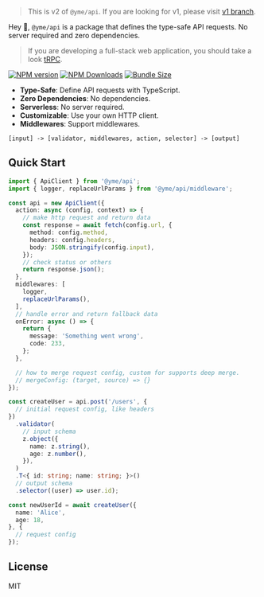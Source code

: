 > This is v2 of `@yme/api`. If you are looking for v1, please visit [v1 branch](https://github.com/minosss/api/tree/v1).

Hey 👋, `@yme/api` is a package that defines the type-safe API requests. No server required and zero dependencies.

> If you are developing a full-stack web application, you should take a look [tRPC](https://trpc.io/).

[![NPM version](https://img.shields.io/npm/v/@yme/api)](https://www.npmjs.com/package/@yme/api)
[![NPM Downloads](https://img.shields.io/npm/dm/@yme/api)](https://www.npmjs.com/package/@yme/api)
[![Bundle Size](https://badgen.net/bundlephobia/minzip/@yme/api)](https://www.npmjs.com/package/@yme/api)

- **Type-Safe**: Define API requests with TypeScript.
- **Zero Dependencies**: No dependencies.
- **Serverless**: No server required.
- **Customizable**: Use your own HTTP client.
- **Middlewares**: Support middlewares.

```
[input] -> [validator, middlewares, action, selector] -> [output]
```

## Quick Start

```ts
import { ApiClient } from '@yme/api';
import { logger, replaceUrlParams } from '@yme/api/middleware';

const api = new ApiClient({
  action: async (config, context) => {
    // make http request and return data
    const response = await fetch(config.url, {
      method: config.method,
      headers: config.headers,
      body: JSON.stringify(config.input),
    });
    // check status or others
    return response.json();
  },
  middlewares: [
    logger,
    replaceUrlParams(),
  ],
  // handle error and return fallback data
  onError: async () => {
    return {
      message: 'Something went wrong',
      code: 233,
    };
  },

  // how to merge request config, custom for supports deep merge.
  // mergeConfig: (target, source) => {}
});

const createUser = api.post('/users', {
  // initial request config, like headers
})
  .validator(
    // input schema
    z.object({
      name: z.string(),
      age: z.number(),
    }),
  )
  .T<{ id: string; name: string; }>()
  // output schema
  .selector((user) => user.id);

const newUserId = await createUser({
  name: 'Alice',
  age: 18,
}, {
  // request config
});
```

## License

MIT
